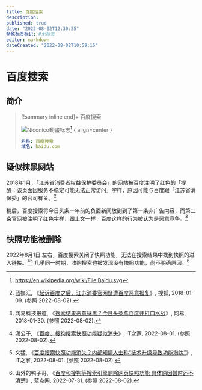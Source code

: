 ```yaml
---
title: 百度搜索
description:
published: true
date: "2022-08-02T12:30:25"
特殊标签标记: #无标签
editor: markdown
dateCreated: "2022-08-02T10:59:16"
---
```


# 百度搜索

## 简介

> [!summary inline end]+ 百度搜索
>
> ![Niconico動畫标志](https://s3.tebi.io/ggame/company/百度/百度搜索/Baidu.svg)[^logo]
> { align=center }
>
> ```YAML
> 名称: 百度搜索
> 域名: baidu.com
> ```

[^logo]: <https://en.wikipedia.org/wiki/File:Baidu.svg>

## 疑似抹黑网站

2018年1月，「江苏省消费者权益保护委员会」的网站被百度注明了红色的「提醒：该页面因服务不稳定可能无法正常访问」字样，原因可能与百度跟「江苏省消保委」的官司有关。[^2156]

[^2156]: 蓝媒汇, 《[起诉百度之后，江苏消委官网疑遭百度恶意报复](https://web.archive.org/web/20180116081751/http://www.sohu.com/a/215632248_99970452)》, 搜狐, 2018-01-09. (参照 2022-08-02).

稍后，百度搜索将今日头条一年前的负面新闻放到到了第一条非广告内容，而第二条官网被注明了红色字样，跟上文一样，百度这样的行为被认为是恶意竞争。[^D9CP]

[^D9CP]: 网易科技报道, 《[搜索结果恶意抹黑？今日头条与百度开打口水战](https://web.archive.org/web/20180213144958/http://tech.163.com/18/0130/07/D9CPHADC00097U7R.html)》, 网易, 2018-01-30. (参照 2022-08-02).

## 快照功能被删除

2022年8月1日 左右，百度搜索关闭了快照功能，无法在搜索结果中找到快照的进入链接。[^609][^643] 几乎同一时期，收购搜索也被发现没有快照功能，尚不明确原因。[^94895]

[^609]: 潇公子, 《[百度、搜狗搜索快照功能疑似消失](https://web.archive.org/web/20220801105330/https://www.ithome.com/0/632/609.htm)》, IT之家, 2022-08-01. (参照 2022-08-02).

[^643]: 文猛, 《[百度搜索快照功能消失？内部知情人士称“技术升级导致功能淘汰”](https://web.archive.org/web/20220802000348/https://www.ithome.com/0/632/643.htm)》, IT之家, 2022-08-01. (参照 2022-08-02).

[^94895]: 山外的鸭子哥, 《[百度和搜狗等搜索引擎删除网页快照功能 具体原因暂时还不清楚](https://web.archive.org/web/20220801013038/https://www.landiannews.com/archives/94895.html)》, 蓝点网, 2022-07-31. (参照 2022-08-02).
